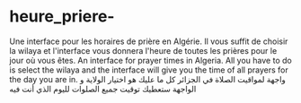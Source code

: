 # heure_priere-
Une interface pour les horaires de prière en Algérie. Il vous suffit de choisir la wilaya et l'interface vous donnera l'heure de toutes les prières pour le jour où vous êtes.
An interface for prayer times in Algeria. All you have to do is select the wilaya and the interface will give you the time of all prayers for the day you are in.
واجهة لمواقيت الصلاة في الجزائر كل ما عليك هو اختيار الولاية و الواجهة ستعطيك توقيت جميع الصلوات لليوم الذي أنت فيه 

